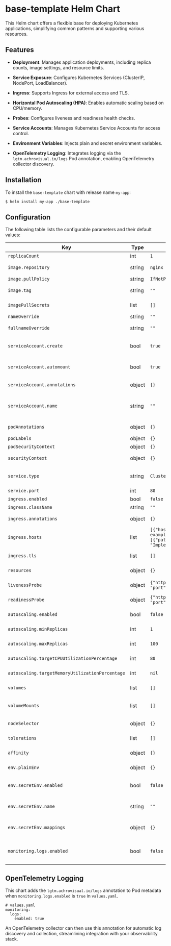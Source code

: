 # base-template Helm Chart

This Helm chart offers a flexible base for deploying Kubernetes applications, simplifying common patterns and supporting various resources.

## Features

* **Deployment**: Manages application deployments, including replica counts, image settings, and resource limits.

* **Service Exposure**: Configures Kubernetes Services (ClusterIP, NodePort, LoadBalancer).

* **Ingress**: Supports Ingress for external access and TLS.

* **Horizontal Pod Autoscaling (HPA)**: Enables automatic scaling based on CPU/memory.

* **Probes**: Configures liveness and readiness health checks.

* **Service Accounts**: Manages Kubernetes Service Accounts for access control.

* **Environment Variables**: Injects plain and secret environment variables.

* **OpenTelemetry Logging**: Integrates logging via the `lgtm.achrovisual.io/logs` Pod annotation, enabling OpenTelemetry collector discovery.

## Installation

To install the `base-template` chart with release name `my-app`:

```
$ helm install my-app ./base-template
```

## Configuration

The following table lists the configurable parameters and their default values:

| **Key** | **Type** | **Default** | **Description** |
|---|---|---|---|
| `replicaCount` | int | `1` | Number of desired pods. |
| `image.repository` | string | `nginx` | Container image repository. |
| `image.pullPolicy` | string | `IfNotPresent` | Image pull policy. |
| `image.tag` | string | `""` | Overrides the image tag. Defaults to `appVersion`. |
| `imagePullSecrets` | list | `[]` | Secrets for pulling images from private repositories. |
| `nameOverride` | string | `""` | Overrides the chart name. |
| `fullnameOverride` | string | `""` | Overrides the full qualified app name. |
| `serviceAccount.create` | bool | `true` | Specifies whether a service account should be created. |
| `serviceAccount.automount` | bool | `true` | Automatically mount a ServiceAccount's API credentials. |
| `serviceAccount.annotations` | object | `{}` | Annotations to add to the service account. |
| `serviceAccount.name` | string | `""` | The name of the service account to use. If not set and `create` is `true`, a name is generated. |
| `podAnnotations` | object | `{}` | Annotations to add to the Pod. |
| `podLabels` | object | `{}` | Labels to add to the Pod. |
| `podSecurityContext` | object | `{}` | Pod security context. |
| `securityContext` | object | `{}` | Container security context. |
| `service.type` | string | `ClusterIP` | Kubernetes Service type (ClusterIP, NodePort, LoadBalancer). |
| `service.port` | int | `80` | Service port. |
| `ingress.enabled` | bool | `false` | Enables Ingress. |
| `ingress.className` | string | `""` | Ingress class name. |
| `ingress.annotations` | object | `{}` | Annotations to add to the Ingress. |
| `ingress.hosts` | list | `[{"host": "chart-example.local", "paths": [{"path": "/", "pathType": "ImplementationSpecific"}]}]` | Ingress hosts and paths. |
| `ingress.tls` | list | `[]` | Ingress TLS configuration. |
| `resources` | object | `{}` | Container resource limits and requests. |
| `livenessProbe` | object | `{"httpGet": {"path": "/", "port": "http"}}` | Liveness probe configuration. |
| `readinessProbe` | object | `{"httpGet": {"path": "/", "port": "http"}}` | Readiness probe configuration. |
| `autoscaling.enabled` | bool | `false` | Enables Horizontal Pod Autoscaler. |
| `autoscaling.minReplicas` | int | `1` | Minimum number of replicas for HPA. |
| `autoscaling.maxReplicas` | int | `100` | Maximum number of replicas for HPA. |
| `autoscaling.targetCPUUtilizationPercentage` | int | `80` | Target CPU utilization for HPA. |
| `autoscaling.targetMemoryUtilizationPercentage` | int | `nil` | Target Memory utilization for HPA. |
| `volumes` | list | `[]` | Additional volumes on the Deployment definition. |
| `volumeMounts` | list | `[]` | Additional volumeMounts on the Deployment definition. |
| `nodeSelector` | object | `{}` | Node selector for pod scheduling. |
| `tolerations` | list | `[]` | Tolerations for pod scheduling. |
| `affinity` | object | `{}` | Affinity for pod scheduling. |
| `env.plainEnv` | object | `{}` | Plain environment variables to inject. |
| `env.secretEnv.enabled` | bool | `false` | Enable secret environment variable injection. |
| `env.secretEnv.name` | string | `""` | Name of the Kubernetes Secret for environment variables. |
| `env.secretEnv.mappings` | object | `{}` | Mappings from environment variable names to secret keys. |
| `monitoring.logs.enabled` | bool | `false` | Enables the `lgtm.achrovisual.io/logs` annotation for OpenTelemetry logging. |

## OpenTelemetry Logging

This chart adds the `lgtm.achrovisual.io/logs` annotation to Pod metadata when `monitoring.logs.enabled` is `true` in `values.yaml`.

```
# values.yaml
monitoring:
  logs:
    enabled: true

```

An OpenTelemetry collector can then use this annotation for automatic log discovery and collection, streamlining integration with your observability stack.